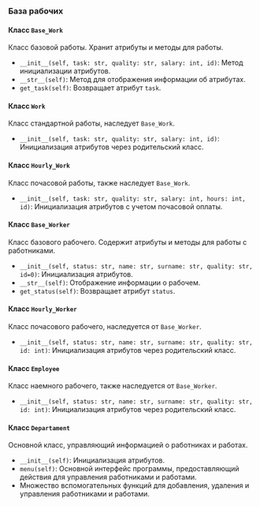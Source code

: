 ### База рабочих

#### Класс `Base_Work`

Класс базовой работы. Хранит атрибуты и методы для работы.

- `__init__(self, task: str, quality: str, salary: int, id)`: Метод инициализации атрибутов.
- `__str__(self)`: Метод для отображения информации об атрибутах.
- `get_task(self)`: Возвращает атрибут `task`.

#### Класс `Work`

Класс стандартной работы, наследует `Base_Work`.

- `__init__(self, task: str, quality: str, salary: int, id)`: Инициализация атрибутов через родительский класс.

#### Класс `Hourly_Work`

Класс почасовой работы, также наследует `Base_Work`.

- `__init__(self, task: str, quality: str, salary: int, hours: int, id)`: Инициализация атрибутов с учетом почасовой оплаты.

#### Класс `Base_Worker`

Класс базового рабочего. Содержит атрибуты и методы для работы с работниками.

- `__init__(self, status: str, name: str, surname: str, quality: str, id=0)`: Инициализация атрибутов.
- `__str__(self)`: Отображение информации о рабочем.
- `get_status(self)`: Возвращает атрибут `status`.

#### Класс `Hourly_Worker`

Класс почасового рабочего, наследуется от `Base_Worker`.

- `__init__(self, status: str, name: str, surname: str, quality: str, id: int)`: Инициализация атрибутов через родительский класс.

#### Класс `Employee`

Класс наемного рабочего, также наследуется от `Base_Worker`.

- `__init__(self, status: str, name: str, surname: str, quality: str, id: int)`: Инициализация атрибутов через родительский класс.

#### Класс `Departament`

Основной класс, управляющий информацией о работниках и работах.

- `__init__(self)`: Инициализация атрибутов.
- `menu(self)`: Основной интерфейс программы, предоставляющий действия для управления работниками и работами.
- Множество вспомогательных функций для добавления, удаления и управления работниками и работами.
